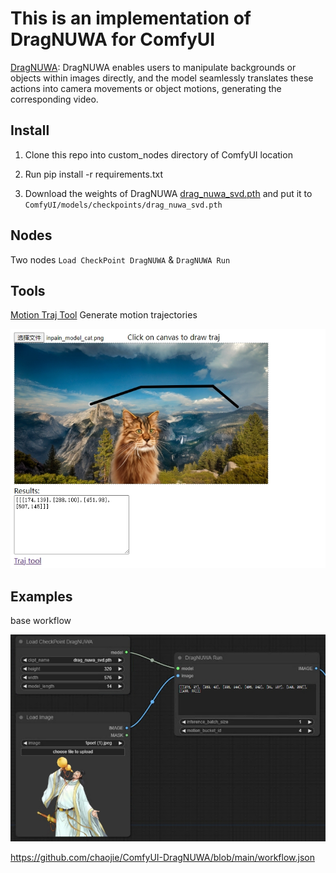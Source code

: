 # This is an implementation of DragNUWA for ComfyUI

[DragNUWA](https://github.com/ProjectNUWA/DragNUWA): DragNUWA enables users to manipulate backgrounds or objects within images directly, and the model seamlessly translates these actions into camera movements or object motions, generating the corresponding video.

## Install

1. Clone this repo into custom_nodes directory of ComfyUI location

2. Run pip install -r requirements.txt

3. Download the weights of DragNUWA  [drag_nuwa_svd.pth](https://drive.google.com/file/d/1Z4JOley0SJCb35kFF4PCc6N6P1ftfX4i/view) and put it to `ComfyUI/models/checkpoints/drag_nuwa_svd.pth`

## Nodes

Two nodes `Load CheckPoint DragNUWA` & `DragNUWA Run`

## Tools

[Motion Traj Tool](https://chaojie.github.io/ComfyUI-DragNUWA/tools/draw.html) Generate motion trajectories

<img src="assets/traj.png" raw=true>

## Examples

base workflow

<img src="assets/base_wf.png" raw=true>

https://github.com/chaojie/ComfyUI-DragNUWA/blob/main/workflow.json
